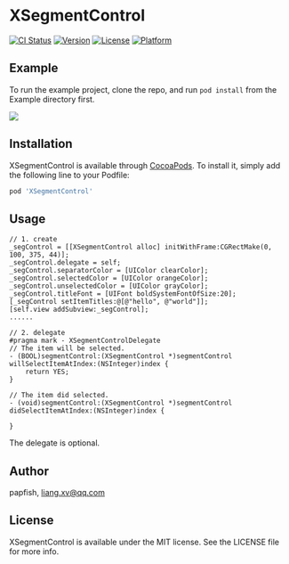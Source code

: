 # XSegmentControl

[![CI Status](http://img.shields.io/travis/papfish/XSegmentControl.svg?style=flat)](https://travis-ci.org/papfish/XSegmentControl)
[![Version](https://img.shields.io/cocoapods/v/XSegmentControl.svg?style=flat)](http://cocoapods.org/pods/XSegmentControl)
[![License](https://img.shields.io/cocoapods/l/XSegmentControl.svg?style=flat)](http://cocoapods.org/pods/XSegmentControl)
[![Platform](https://img.shields.io/cocoapods/p/XSegmentControl.svg?style=flat)](http://cocoapods.org/pods/XSegmentControl)

## Example

To run the example project, clone the repo, and run `pod install` from the Example directory first.

![](https://github.com/papfish/XSegmentControl/blob/master/Example/gif/demo.gif)

## Installation

XSegmentControl is available through [CocoaPods](http://cocoapods.org). To install
it, simply add the following line to your Podfile:

```ruby
pod 'XSegmentControl'
```

## Usage

```
// 1. create
_segControl = [[XSegmentControl alloc] initWithFrame:CGRectMake(0, 100, 375, 44)];
_segControl.delegate = self;
_segControl.separatorColor = [UIColor clearColor];
_segControl.selectedColor = [UIColor orangeColor];
_segControl.unselectedColor = [UIColor grayColor];
_segControl.titleFont = [UIFont boldSystemFontOfSize:20];
[_segControl setItemTitles:@[@"hello", @"world"]];
[self.view addSubview:_segControl];
......

// 2. delegate
#pragma mark - XSegmentControlDelegate
// The item will be selected.
- (BOOL)segmentControl:(XSegmentControl *)segmentControl willSelectItemAtIndex:(NSInteger)index {
	return YES;
}

// The item did selected.
- (void)segmentControl:(XSegmentControl *)segmentControl didSelectItemAtIndex:(NSInteger)index {

}
```

The delegate is optional.

## Author

papfish, liang.xv@qq.com

## License

XSegmentControl is available under the MIT license. See the LICENSE file for more info.
